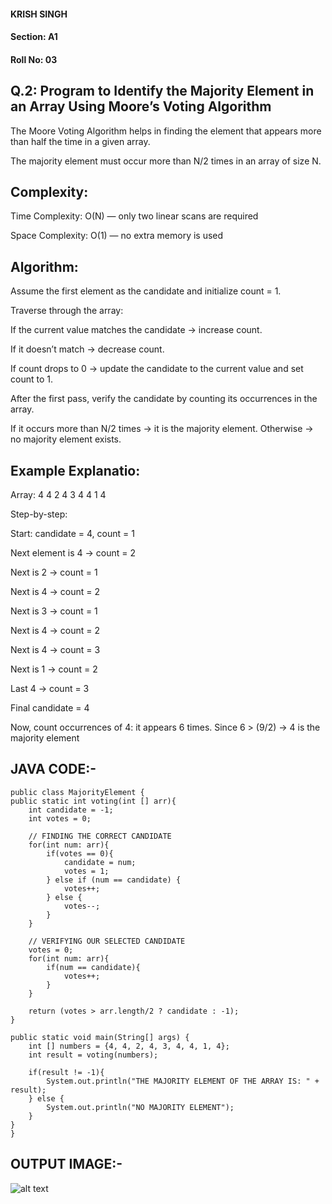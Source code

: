 #### KRISH SINGH
#### Section: A1
#### Roll No: 03


## Q.2: Program to Identify the Majority Element in an Array Using Moore’s Voting Algorithm

The Moore Voting Algorithm helps in finding the element that appears more than half the time in a given array.

The majority element must occur more than N/2 times in an array of size N.

## Complexity:

Time Complexity: O(N) — only two linear scans are required

Space Complexity: O(1) — no extra memory is used

## Algorithm:

Assume the first element as the candidate and initialize count = 1.

Traverse through the array:

If the current value matches the candidate → increase count.

If it doesn’t match → decrease count.

If count drops to 0 → update the candidate to the current value and set count to 1.

After the first pass, verify the candidate by counting its occurrences in the array.

If it occurs more than N/2 times → it is the majority element.
Otherwise → no majority element exists.

## Example Explanatio:

Array: 4 4 2 4 3 4 4 1 4

Step-by-step:

Start: candidate = 4, count = 1

Next element is 4 → count = 2

Next is 2 → count = 1

Next is 4 → count = 2

Next is 3 → count = 1

Next is 4 → count = 2

Next is 4 → count = 3

Next is 1 → count = 2

Last 4 → count = 3

Final candidate = 4

Now, count occurrences of 4: it appears 6 times.
Since 6 > (9/2) → 4 is the majority element

## JAVA CODE:- 
    public class MajorityElement {
    public static int voting(int [] arr){
        int candidate = -1;
        int votes = 0;

        // FINDING THE CORRECT CANDIDATE
        for(int num: arr){
            if(votes == 0){
                candidate = num;
                votes = 1;
            } else if (num == candidate) {
                votes++;
            } else {
                votes--;
            }
        }

        // VERIFYING OUR SELECTED CANDIDATE
        votes = 0;
        for(int num: arr){
            if(num == candidate){
                votes++;
            }
        }

        return (votes > arr.length/2 ? candidate : -1);
    }

    public static void main(String[] args) {
        int [] numbers = {4, 4, 2, 4, 3, 4, 4, 1, 4};
        int result = voting(numbers);

        if(result != -1){
            System.out.println("THE MAJORITY ELEMENT OF THE ARRAY IS: " + result);
        } else {
            System.out.println("NO MAJORITY ELEMENT");
        }
    }
    }



## OUTPUT IMAGE:- 
![alt text](image.png)

